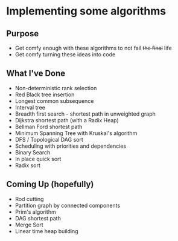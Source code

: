 # Implementing some algorithms

## Purpose

- Get comfy enough with these algorithms to not fail ~~the final~~ life
- Get comfy turning these ideas into code

## What I've Done

- Non-deterministic rank selection
- Red Black tree insertion 
- Longest common subsequence
- Interval tree
- Breadth first search - shortest path in unweighted graph
- Dijkstra shortest path (with a Radix Heap)
- Bellman Ford shortest path
- Minimum Spanning Tree with Kruskal's algorithm
- DFS / Topological DAG sort
- Scheduling with priorities and dependencies
- Binary Search
- In place quick sort
- Radix sort

## Coming Up (hopefully)

- Rod cutting
- Partition graph by connected components
- Prim's algorithm
- DAG shortest path
- Merge Sort
- Linear time heap building
